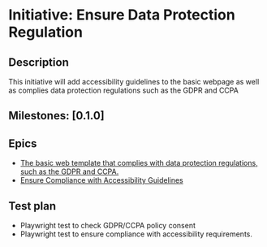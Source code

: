 # Initiative: Ensure Data Protection Regulation
## Description
This initiative will add accessibility guidelines to the basic webpage as well as complies data protection regulations such as the GDPR and CCPA
## Milestones: [0.1.0]
## Epics
* [The basic web template that complies with data protection regulations, such as the GDPR and CCPA.](./epics/epic_Data_Regulation.md)
* [Ensure Compliance with Accessibility Guidelines](./epics/epic_accessibility_guidelines.md)
## Test plan
* Playwright test to check GDPR/CCPA policy consent
* Playwright test to ensure compliance with accessibility requirements.